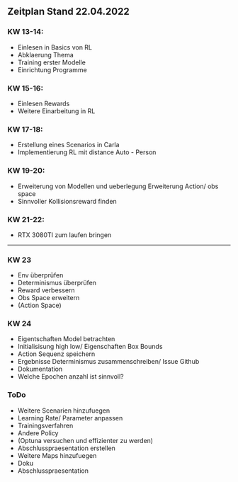 ## Zeitplan Stand 22.04.2022

### KW 13-14:
- Einlesen in Basics von RL 
- Abklaerung Thema 
- Training erster Modelle 
- Einrichtung Programme 

### KW 15-16:
- Einlesen Rewards 
- Weitere Einarbeitung in RL 


### KW 17-18:
- Erstellung eines Scenarios in Carla 
- Implementierung RL mit distance Auto - Person 

### KW 19-20:
- Erweiterung von Modellen und ueberlegung Erweiterung Action/ obs space 
- Sinnvoller Kollisionsreward finden

### KW 21-22:
- RTX 3080TI zum laufen bringen

<hr>

### KW 23
- Env überprüfen
- Determinismus überprüfen
- Reward verbessern 
- Obs Space erweitern 
- (Action Space)

### KW 24
- Eigentschaften Model betrachten 
- Initialisisung high low/ Eigenschaften Box Bounds 
- Action Sequenz speichern 
- Ergebnisse Determinismus zusammenschreiben/ Issue Github
- Dokumentation 
- Welche Epochen anzahl ist sinnvoll? 

### ToDo 
- Weitere Scenarien hinzufuegen 
- Learning Rate/ Parameter anpassen 
- Trainingsverfahren
- Andere Policy 
- (Optuna versuchen und effizienter zu werden)
- Abschlusspraesentation erstellen
- Weitere Maps hinzufuegen 
- Doku
- Abschlusspraesentation
